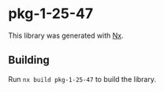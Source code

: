 # pkg-1-25-47

This library was generated with [Nx](https://nx.dev).

## Building

Run `nx build pkg-1-25-47` to build the library.
